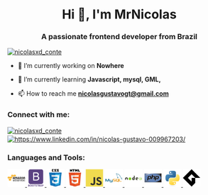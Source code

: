 <h1 align="center">Hi 👋, I'm MrNicolas</h1>
<h3 align="center">A passionate frontend developer from Brazil</h3>

<p align="left"> <a href="https://twitter.com/nicolasxd_conte" target="blank"><img src="https://img.shields.io/twitter/follow/nicolasxd_conte?logo=twitter&style=for-the-badge" alt="nicolasxd_conte" /></a> </p>

- 🔭 I’m currently working on **Nowhere**

- 🌱 I’m currently learning **Javascript, mysql, GML,**

- 📫 How to reach me **nicolasgustavogt@gmail.com**

<h3 align="left">Connect with me:</h3>
<p align="left">
<a href="https://twitter.com/nicolasxd_conte" target="blank"><img align="center" src="https://cdn.jsdelivr.net/npm/simple-icons@3.0.1/icons/twitter.svg" alt="nicolasxd_conte" height="30" width="40" /></a>
<a href="https://linkedin.com/in/https://www.linkedin.com/in/nicolas-gustavo-009967203/" target="blank"><img align="center" src="https://cdn.jsdelivr.net/npm/simple-icons@3.0.1/icons/linkedin.svg" alt="https://www.linkedin.com/in/nicolas-gustavo-009967203/" height="30" width="40" /></a>
</p>

<h3 align="left">Languages and Tools:</h3>
<p align="left"> <a href="https://aws.amazon.com" target="_blank"> <img src="https://raw.githubusercontent.com/devicons/devicon/master/icons/amazonwebservices/amazonwebservices-original-wordmark.svg" alt="aws" width="40" height="40"/> </a> <a href="https://getbootstrap.com" target="_blank"> <img src="https://raw.githubusercontent.com/devicons/devicon/master/icons/bootstrap/bootstrap-plain-wordmark.svg" alt="bootstrap" width="40" height="40"/> </a> <a href="https://www.w3schools.com/css/" target="_blank"> <img src="https://raw.githubusercontent.com/devicons/devicon/master/icons/css3/css3-original-wordmark.svg" alt="css3" width="40" height="40"/> </a> <a href="https://www.w3.org/html/" target="_blank"> <img src="https://raw.githubusercontent.com/devicons/devicon/master/icons/html5/html5-original-wordmark.svg" alt="html5" width="40" height="40"/> </a> <a href="https://developer.mozilla.org/en-US/docs/Web/JavaScript" target="_blank"> <img src="https://raw.githubusercontent.com/devicons/devicon/master/icons/javascript/javascript-original.svg" alt="javascript" width="40" height="40"/> </a>  <a href="https://www.mysql.com/" target="_blank"> <img src="https://raw.githubusercontent.com/devicons/devicon/master/icons/mysql/mysql-original-wordmark.svg" alt="mysql" width="40" height="40"/> </a> <a href="https://nodejs.org" target="_blank"> <img src="https://raw.githubusercontent.com/devicons/devicon/master/icons/nodejs/nodejs-original-wordmark.svg" alt="nodejs" width="40" height="40"/> </a> <a href="https://www.php.net" target="_blank"> <img src="https://raw.githubusercontent.com/devicons/devicon/master/icons/php/php-original.svg" alt="php" width="40" height="40"/> </a> <a href="https://www.python.org" target="_blank"> <img src="https://raw.githubusercontent.com/devicons/devicon/master/icons/python/python-original.svg" alt="python" width="40" height="40"/> </a>
<a href="https://www.yoyogames.com/" target="_blank"> 
<img src="https://raw.githubusercontent.com/github/explore/80688e429a7d4ef2fca1e82350fe8e3517d3494d/topics/gamemaker/gamemaker.png" alt="GML" width="40" height="40"/> </a>
 </p>
